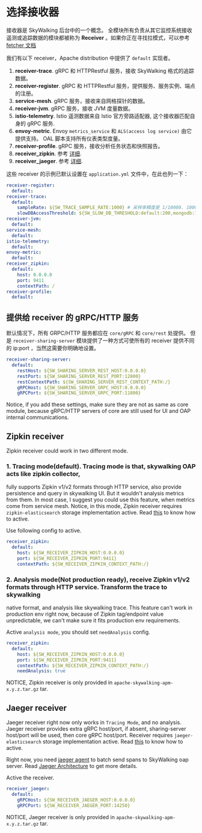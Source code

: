 # 选择接收器

接收器是 SkyWalking 后台中的一个概念。 全模块所有负责从其它监控系统接收遥测或追踪数据的模块都被称为 **Receiver** 。如果你正在寻找拉模式，可以参考 [fetcher 文档](backend-fetcher.md)

我们有以下 receiver，Apache distribution 中提供了 `default` 实现者。

1. **receiver-trace**. gRPC 和 HTTPRestful 服务，接收 SkyWalking 格式的追踪数据。
2. **receiver-register**. gRPC 和 HTTPRestful 服务，提供服务、服务实例、端点的注册。
3. **service-mesh**. gRPC 服务，接收来自网格探针的数据。
4. **receiver-jvm**. gRPC 服务，接收 JVM 度量数据。
5. **istio-telemetry**. Istio 遥测数据来自 Istio 官方旁路适配器, 这个接收器匹配自身的 gRPC 服务.
6. **envoy-metric**. Envoy `metrics_service` 和 `ALS(access log service)` 由它提供支持。 OAL 脚本支持所有仪表类型度量。
7. **receiver-profile**. gRPC 服务，接收分析任务状态和快照报告。
8. **receiver_zipkin**. 参考 [详细](#zipkin-receiver).
9. **receiver_jaeger**. 参考 [详细](#jaeger-receiver).

这些 receiver 的示例已默认设置在 `application.yml` 文件中，在此也列一下：

```yaml
receiver-register:
  default:
receiver-trace:
  default:
    sampleRate: ${SW_TRACE_SAMPLE_RATE:1000} # 采样率精度是 1/10000. 10000 代表 100% 采样.
    slowDBAccessThreshold: ${SW_SLOW_DB_THRESHOLD:default:200,mongodb:100} # 慢数据库访问临界值，单位毫秒.
receiver-jvm:
  default:
service-mesh:
  default:
istio-telemetry:
  default:
envoy-metric:
  default:
receiver_zipkin:
  default:
    host: 0.0.0.0
    port: 9411
    contextPath: /
receiver-profile:
  default:
```

## 提供给 receiver 的 gRPC/HTTP 服务

默认情况下，所有 GRPC/HTTP 服务都应在 `core/gRPC` 和 `core/rest` 处提供。
但是 `receiver-sharing-server` 模块提供了一种方式可使所有的 receiver 提供不同的 ip:port ，当然这需要你明确地设置。

```yaml
receiver-sharing-server:
  default:
    restHost: ${SW_SHARING_SERVER_REST_HOST:0.0.0.0}
    restPort: ${SW_SHARING_SERVER_REST_PORT:12800}
    restContextPath: ${SW_SHARING_SERVER_REST_CONTEXT_PATH:/}
    gRPCHost: ${SW_SHARING_SERVER_GRPC_HOST:0.0.0.0}
    gRPCPort: ${SW_SHARING_SERVER_GRPC_PORT:11800}
```

Notice, if you add these settings, make sure they are not as same as core module,
because gRPC/HTTP servers of core are still used for UI and OAP internal communications.

## Zipkin receiver

Zipkin receiver could work in two different mode.

### 1. Tracing mode(default). Tracing mode is that, skywalking OAP acts like zipkin collector,

fully supports Zipkin v1/v2 formats through HTTP service,
also provide persistence and query in skywalking UI.
But it wouldn't analysis metrics from them. In most case, I suggest you could use this feature, when metrics come from service mesh.
Notice, in this mode, Zipkin receiver requires `zipkin-elasticsearch` storage implementation active. 
Read [this](backend-storage.md#elasticsearch-6-with-zipkin-trace-extension) to know 
how to active.

Use following config to active.

```yaml
receiver_zipkin:
  default:
    host: ${SW_RECEIVER_ZIPKIN_HOST:0.0.0.0}
    port: ${SW_RECEIVER_ZIPKIN_PORT:9411}
    contextPath: ${SW_RECEIVER_ZIPKIN_CONTEXT_PATH:/}
```

### 2. Analysis mode(Not production ready), receive Zipkin v1/v2 formats through HTTP service. Transform the trace to skywalking

native format, and analysis like skywalking trace. This feature can't work in production env right now,
because of Zipkin tag/endpoint value unpredictable, we can't make sure it fits production env requirements.

Active `analysis mode`, you should set `needAnalysis` config.

```yaml
receiver_zipkin:
  default:
    host: ${SW_RECEIVER_ZIPKIN_HOST:0.0.0.0}
    port: ${SW_RECEIVER_ZIPKIN_PORT:9411}
    contextPath: ${SW_RECEIVER_ZIPKIN_CONTEXT_PATH:/}
    needAnalysis: true
```

NOTICE, Zipkin receiver is only provided in `apache-skywalking-apm-x.y.z.tar.gz` tar.

## Jaeger receiver

Jaeger receiver right now only works in `Tracing Mode`, and no analysis.
Jaeger receiver provides extra gRPC host/port, if absent, sharing-server host/port will be used, then core gRPC host/port.
Receiver requires `jaeger-elasticsearch` storage implementation active. 
Read [this](backend-storage.md#elasticsearch-6-with-jaeger-trace-extension) to know how to active.

Right now, you need [jaeger agent](https://www.jaegertracing.io/docs/1.11/architecture/#agent) to batch
send spans to SkyWalking oap server. Read [Jaeger Architecture](https://www.jaegertracing.io/docs/1.11/architecture/)
to get more details.

Active the receiver.

```yaml
receiver_jaeger:
  default:
    gRPCHost: ${SW_RECEIVER_JAEGER_HOST:0.0.0.0}
    gRPCPort: ${SW_RECEIVER_JAEGER_PORT:14250}
```

NOTICE, Jaeger receiver is only provided in `apache-skywalking-apm-x.y.z.tar.gz` tar.